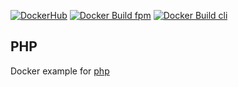 [![DockerHub][dockerhub-image]][dockerhub-url]
[![Docker Build fpm][gh-action-fpm-image]][gh-action-fpm-url]
[![Docker Build cli][gh-action-cli-image]][gh-action-cli-url]

## PHP

Docker example for [php](https://hub.docker.com/_/php)

[gh-action-fpm-image]: https://github.com/build-xmpls/php/actions/workflows/fpm.yml/badge.svg
[gh-action-fpm-url]: https://github.com/build-xmpls/php/actions/workflows/fpm.yml
[gh-action-cli-image]: https://github.com/build-xmpls/php/actions/workflows/cli.yml/badge.svg
[gh-action-cli-url]: https://github.com/build-xmpls/php/actions/workflows/cli.yml

[dockerhub-image]: https://img.shields.io/badge/docker-ready-blue.svg
[dockerhub-url]: https://hub.docker.com/r/xmpls/php
